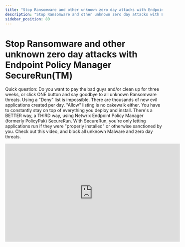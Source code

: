 ```yaml
---
title: "Stop Ransomware and other unknown zero day attacks with Endpoint Policy Manager SecureRun(TM)"
description: "Stop Ransomware and other unknown zero day attacks with Endpoint Policy Manager SecureRun(TM)"
sidebar_position: 80
---
```

# Stop Ransomware and other unknown zero day attacks with Endpoint Policy Manager SecureRun(TM)

Quick question: Do you want to pay the bad guys and/or clean up for three weeks, or click ONE button
and say goodbye to all unknown Ransomware threats. Using a "Deny" list is impossible. There are
thousands of new evil applications created per day. "Allow" listing is no cakewalk either. You have
to constantly stay on top of everything you deploy and install. There's a BETTER way, a THIRD way,
using Netwrix Endpoint Policy Manager (formerly PolicyPak) SecureRun. With SecureRun, you're only
letting applications run if they were "properly installed" or otherwise sanctioned by you. Check out
this video, and block all unknown Malware and zero day threats.

<iframe width="560" height="315" src="https://www.youtube.com/embed/TuZJQ2_sakM?si=vB-lPsZK2yDvI00R" title="YouTube video player" frameborder="0" allow="accelerometer; autoplay; clipboard-write; encrypted-media; gyroscope; picture-in-picture; web-share" referrerpolicy="strict-origin-when-cross-origin" allowfullscreen></iframe>
